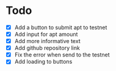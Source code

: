 # Todo

- [x] Add a button to submit apt to testnet
- [x] Add input for apt amount
- [x] Add more informative text
- [x] Add github repository link
- [x] Fix the error when send to the testnet
- [x] Add loading to buttons

